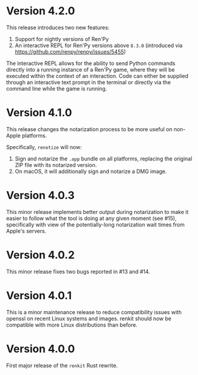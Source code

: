 # Version 4.2.0
This release introduces two new features:
1. Support for nightly versions of Ren'Py
3. An interactive REPL for Ren'Py versions above `8.3.0` (introduced via https://github.com/renpy/renpy/issues/5455)

The interactive REPL allows for the ability to send Python commands directly into a running instance of a Ren'Py game, where they will be executed within the context of an interaction. Code can either be supplied through an interactive text prompt in the terminal or directly via the command line while the game is running.

# Version 4.1.0
This release changes the notarization process to be more useful on non-Apple platforms.

Specifically, `renotize` will now:
1. Sign and notarize the `.app` bundle on all platforms, replacing the original ZIP file with its notarized version.
2. On macOS, it will additionally sign and notarize a DMG image.

# Version 4.0.3
This minor release implements better output during notarization to make it easier to follow what the tool is doing at any given moment (see #15), specifically with view of the potentially-long notarization wait times from Apple's servers.

# Version 4.0.2
This minor release fixes two bugs reported in #13 and #14.

# Version 4.0.1
This is a minor maintenance release to reduce compatibility issues with openssl on recent Linux systems and images. renkit should now be compatible with more Linux distributions than before.

# Version 4.0.0
First major release of the `renkit` Rust rewrite.
